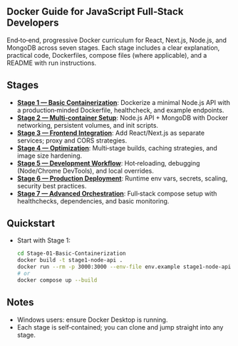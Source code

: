 ## Docker Guide for JavaScript Full‑Stack Developers

End‑to‑end, progressive Docker curriculum for React, Next.js, Node.js, and MongoDB across seven stages. Each stage includes a clear explanation, practical code, Dockerfiles, compose files (where applicable), and a README with run instructions.

## Stages
- **[Stage 1 — Basic Containerization](Stage-01-Basic-Containerization/)**: Dockerize a minimal Node.js API with a production‑minded Dockerfile, healthcheck, and example endpoints.
- **[Stage 2 — Multi‑container Setup](Stage-02-Multi-Container/)**: Node.js API + MongoDB with Docker networking, persistent volumes, and init scripts.
- **[Stage 3 — Frontend Integration](Stage-03-Frontend-Integration/)**: Add React/Next.js as separate services; proxy and CORS strategies.
- **[Stage 4 — Optimization](Stage-04-Optimization/)**: Multi‑stage builds, caching strategies, and image size hardening.
- **[Stage 5 — Development Workflow](Stage-05-Development-Workflow/)**: Hot‑reloading, debugging (Node/Chrome DevTools), and local overrides.
- **[Stage 6 — Production Deployment](Stage-06-Production-Deployment/)**: Runtime env vars, secrets, scaling, security best practices.
- **[Stage 7 — Advanced Orchestration](Stage-07-Advanced-Orchestration/)**: Full‑stack compose setup with healthchecks, dependencies, and basic monitoring.

## Quickstart
- Start with Stage 1:
  ```bash
  cd Stage-01-Basic-Containerization
  docker build -t stage1-node-api .
  docker run --rm -p 3000:3000 --env-file env.example stage1-node-api
  # or
  docker compose up --build
  ```

## Notes
- Windows users: ensure Docker Desktop is running.
- Each stage is self‑contained; you can clone and jump straight into any stage.



